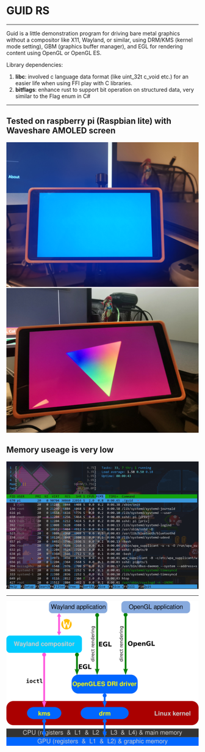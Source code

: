 # GUID RS
---
Guid is a little demonstration program for driving bare metal graphics without a compositor like X11, Wayland, or similar, using DRM/KMS (kernel mode setting), GBM (graphics buffer manager), and EGL for rendering content using OpenGL or OpenGL ES.

Library dependencies:
1. **libc**: involved c language data format (like uint_32t c_void etc.) for an easier life when using FFI play with C libraries.
2. **bitflags**: enhance rust to support bit operation on structured data, very similar to the Flag enum in C#

---
## Tested on raspberry pi (Raspbian lite) with Waveshare AMOLED screen
![image_01](https://github.com/XionWin/guid-rs/blob/main/resources/image_01.jpg?raw=true)
![image_02](https://github.com/XionWin/guid-rs/blob/main/resources/image_02.jpg?raw=true)

## Memory useage is very low
![image_03](https://github.com/XionWin/guid-rs/blob/main/resources/image_03.jpg?raw=true)

---
![DRM/KMS diagram](https://github.com/XionWin/guid-rs/blob/main/resources/Linux_graphics_drivers_DRI_Wayland.svg.png?raw=true)
